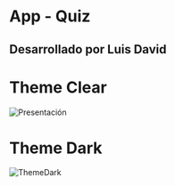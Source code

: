 <h1>App - Quiz</h1>
<h2>Desarrollado por Luis David</h2>

<h1>Theme Clear</h1>

![Presentación](https://github.com/user-attachments/assets/fce6fbc7-b566-4a34-8ab8-16e32bfbb77a)

<h1>Theme Dark</h1>

![ThemeDark](https://github.com/user-attachments/assets/f63d58af-827e-4376-ab05-f3f22133021c)
